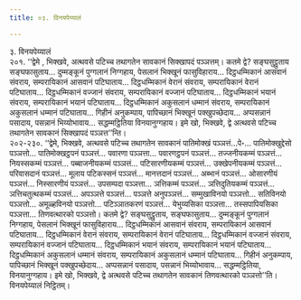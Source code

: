 ```yaml
---
title: ०३. विनयपेय्यालं

---
```

३. विनयपेय्यालं  
२०१. ‘‘द्वेमे , भिक्खवे, अत्थवसे पटिच्च तथागतेन सावकानं सिक्खापदं पञ्ञत्तम्। कतमे द्वे? सङ्घसुट्ठुताय सङ्घफासुताय… दुम्मङ्कूनं पुग्गलानं निग्गहाय, पेसलानं भिक्खूनं फासुविहाराय… दिट्ठधम्मिकानं आसवानं संवराय, सम्परायिकानं आसवानं पटिघाताय… दिट्ठधम्मिकानं वेरानं संवराय, सम्परायिकानं वेरानं पटिघाताय… दिट्ठधम्मिकानं वज्जानं संवराय, सम्परायिकानं वज्जानं पटिघाताय… दिट्ठधम्मिकानं भयानं संवराय, सम्परायिकानं भयानं पटिघाताय… दिट्ठधम्मिकानं अकुसलानं धम्मानं संवराय, सम्परायिकानं अकुसलानं धम्मानं पटिघाताय… गिहीनं अनुकम्पाय, पापिच्छानं भिक्खूनं पक्खुपच्छेदाय… अप्पसन्नानं पसादाय, पसन्नानं भिय्योभावाय… सद्धम्मट्ठितिया विनयानुग्गहाय। इमे खो, भिक्खवे, द्वे अत्थवसे पटिच्च तथागतेन सावकानं सिक्खापदं पञ्ञत्त’’न्ति।  
२०२-२३०. ‘‘द्वेमे, भिक्खवे, अत्थवसे पटिच्च तथागतेन सावकानं पातिमोक्खं पञ्ञत्तं…पे॰… पातिमोक्खुद्देसो पञ्ञत्तो… पातिमोक्खट्ठपनं पञ्ञत्तं… पवारणा पञ्ञत्ता… पवारणट्ठपनं पञ्ञत्तं… तज्जनीयकम्मं पञ्ञत्तं… नियस्सकम्मं पञ्ञत्तं… पब्बाजनीयकम्मं पञ्ञत्तं… पटिसारणीयकम्मं पञ्ञत्तं… उक्खेपनीयकम्मं पञ्ञत्तं… परिवासदानं पञ्ञत्तं… मूलाय पटिकस्सनं पञ्ञत्तं… मानत्तदानं पञ्ञत्तं… अब्भानं पञ्ञत्तं… ओसारणीयं पञ्ञत्तं… निस्सारणीयं पञ्ञत्तं… उपसम्पदा पञ्ञत्ता… ञत्तिकम्मं पञ्ञत्तं… ञत्तिदुतियकम्मं पञ्ञत्तं… ञत्तिचतुत्थकम्मं पञ्ञत्तं… अपञ्ञत्ते पञ्ञत्तं… पञ्ञत्ते अनुपञ्ञत्तं… सम्मुखाविनयो पञ्ञत्तो… सतिविनयो पञ्ञत्तो… अमूळ्हविनयो पञ्ञत्तो… पटिञ्ञातकरणं पञ्ञत्तं… येभुय्यसिका पञ्ञत्ता… तस्सपापियसिका पञ्ञत्ता… तिणवत्थारको पञ्ञत्तो। कतमे द्वे? सङ्घसुट्ठुताय, सङ्घफासुताय… दुम्मङ्कूनं पुग्गलानं निग्गहाय, पेसलानं भिक्खूनं फासुविहाराय… दिट्ठधम्मिकानं आसवानं संवराय, सम्परायिकानं आसवानं पटिघाताय… दिट्ठधम्मिकानं वेरानं संवराय, सम्परायिकानं वेरानं पटिघाताय… दिट्ठधम्मिकानं वज्जानं संवराय, सम्परायिकानं वज्जानं पटिघाताय… दिट्ठधम्मिकानं भयानं संवराय, सम्परायिकानं भयानं पटिघाताय… दिट्ठधम्मिकानं अकुसलानं धम्मानं संवराय, सम्परायिकानं अकुसलानं धम्मानं पटिघाताय… गिहीनं अनुकम्पाय, पापिच्छानं भिक्खूनं पक्खुपच्छेदाय… अप्पसन्नानं पसादाय, पसन्नानं भिय्योभावाय… सद्धम्मट्ठितिया, विनयानुग्गहाय। इमे खो, भिक्खवे, द्वे अत्थवसे पटिच्च तथागतेन सावकानं तिणवत्थारको पञ्ञत्तो’’ति।  
विनयपेय्यालं निट्ठितम्।  